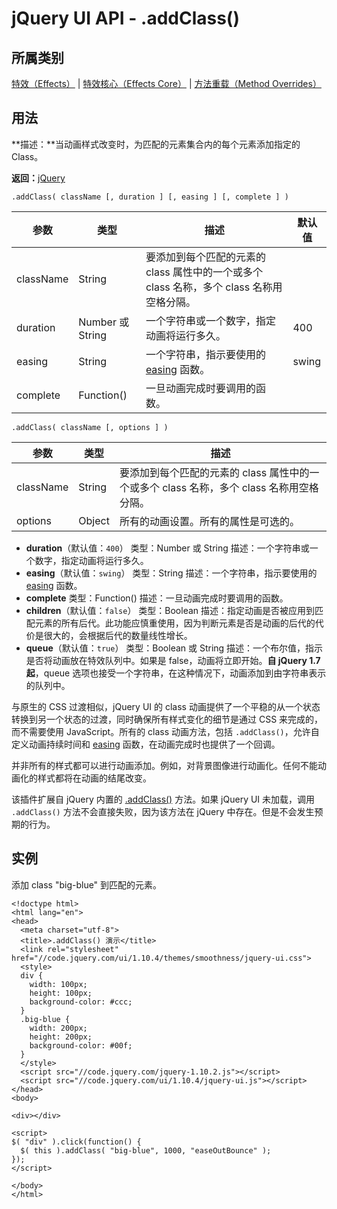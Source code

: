 # jQuery UI API - .addClass()

## 所属类别

[特效（Effects）](ref-effects.html) | [特效核心（Effects Core）](ref-effects-core.html) | [方法重载（Method Overrides）](ref-overrides.html)

## 用法

**描述：**当动画样式改变时，为匹配的元素集合内的每个元素添加指定的 Class。

**返回：**[jQuery](//api.jquery.com/Types/#jQuery)

```
.addClass( className [, duration ] [, easing ] [, complete ] )
```

| 参数 | 类型 | 描述 | 默认值 |
| --- | --- | --- | --- |
| className | String | 要添加到每个匹配的元素的 class 属性中的一个或多个 class 名称，多个 class 名称用空格分隔。 |
| duration | Number 或 String | 一个字符串或一个数字，指定动画将运行多久。 | 400 |
| easing | String | 一个字符串，指示要使用的 [easing](api-easings.html) 函数。 | swing |
| complete | Function() | 一旦动画完成时要调用的函数。 |

```
.addClass( className [, options ] )
```

| 参数 | 类型 | 描述 |
| --- | --- | --- |
| className | String | 要添加到每个匹配的元素的 class 属性中的一个或多个 class 名称，多个 class 名称用空格分隔。 |
| options | Object | 所有的动画设置。所有的属性是可选的。

*   **duration**（默认值：`400`）
    类型：Number 或 String
    描述：一个字符串或一个数字，指定动画将运行多久。
*   **easing**（默认值：`swing`）
    类型：String
    描述：一个字符串，指示要使用的 [easing](api-easings.html) 函数。
*   **complete**
    类型：Function()
    描述：一旦动画完成时要调用的函数。
*   **children**（默认值：`false`）
    类型：Boolean
    描述：指定动画是否被应用到匹配元素的所有后代。此功能应慎重使用，因为判断元素是否是动画的后代的代价是很大的，会根据后代的数量线性增长。
*   **queue**（默认值：`true`）
    类型：Boolean 或 String
    描述：一个布尔值，指示是否将动画放在特效队列中。如果是 false，动画将立即开始。**自 jQuery 1.7 起**，queue 选项也接受一个字符串，在这种情况下，动画添加到由字符串表示的队列中。

与原生的 CSS 过渡相似，jQuery UI 的 class 动画提供了一个平稳的从一个状态转换到另一个状态的过渡，同时确保所有样式变化的细节是通过 CSS 来完成的，而不需要使用 JavaScript。所有的 class 动画方法，包括 `.addClass()`，允许自定义动画持续时间和 [easing](api-easings.html) 函数，在动画完成时也提供了一个回调。

并非所有的样式都可以进行动画添加。例如，对背景图像进行动画化。任何不能动画化的样式都将在动画的结尾改变。

该插件扩展自 jQuery 内置的 [.addClass()](/jquery/html-addclass.html) 方法。如果 jQuery UI 未加载，调用 `.addClass()` 方法不会直接失败，因为该方法在 jQuery 中存在。但是不会发生预期的行为。

## 实例

添加 class "big-blue" 到匹配的元素。

```
<!doctype html>
<html lang="en">
<head>
  <meta charset="utf-8">
  <title>.addClass() 演示</title>
  <link rel="stylesheet" href="//code.jquery.com/ui/1.10.4/themes/smoothness/jquery-ui.css">
  <style>
  div {
    width: 100px;
    height: 100px;
    background-color: #ccc;
  }
  .big-blue {
    width: 200px;
    height: 200px;
    background-color: #00f;
  }
  </style>
  <script src="//code.jquery.com/jquery-1.10.2.js"></script>
  <script src="//code.jquery.com/ui/1.10.4/jquery-ui.js"></script>
</head>
<body>

<div></div>

<script>
$( "div" ).click(function() {
  $( this ).addClass( "big-blue", 1000, "easeOutBounce" );
});
</script>

</body>
</html>

```


